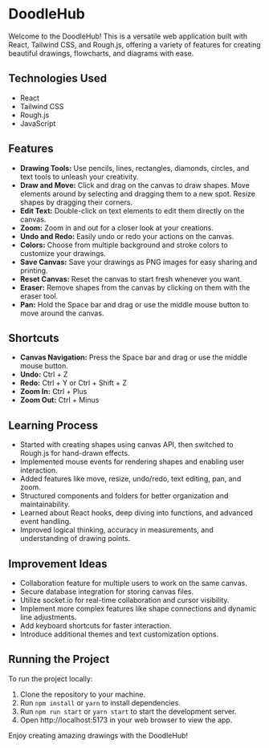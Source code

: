 # DoodleHub

Welcome to the DoodleHub! This is a versatile web application built with React, Tailwind CSS, and Rough.js, offering a variety of features for creating beautiful drawings, flowcharts, and diagrams with ease.

## Technologies Used
- React
- Tailwind CSS
- Rough.js
- JavaScript

## Features
- **Drawing Tools:** Use pencils, lines, rectangles, diamonds, circles, and text tools to unleash your creativity.
- **Draw and Move:** Click and drag on the canvas to draw shapes. Move elements around by selecting and dragging them to a new spot. Resize shapes by dragging their corners.
- **Edit Text:** Double-click on text elements to edit them directly on the canvas.
- **Zoom:** Zoom in and out for a closer look at your creations.
- **Undo and Redo:** Easily undo or redo your actions on the canvas.
- **Colors:** Choose from multiple background and stroke colors to customize your drawings.
- **Save Canvas:** Save your drawings as PNG images for easy sharing and printing.
- **Reset Canvas:** Reset the canvas to start fresh whenever you want.
- **Eraser:** Remove shapes from the canvas by clicking on them with the eraser tool.
- **Pan:** Hold the Space bar and drag or use the middle mouse button to move around the canvas.

## Shortcuts
- **Canvas Navigation:** Press the Space bar and drag or use the middle mouse button.
- **Undo:** Ctrl + Z
- **Redo:** Ctrl + Y or Ctrl + Shift + Z
- **Zoom In:** Ctrl + Plus
- **Zoom Out:** Ctrl + Minus

## Learning Process
- Started with creating shapes using canvas API, then switched to Rough.js for hand-drawn effects.
- Implemented mouse events for rendering shapes and enabling user interaction.
- Added features like move, resize, undo/redo, text editing, pan, and zoom.
- Structured components and folders for better organization and maintainability.
- Learned about React hooks, deep diving into functions, and advanced event handling.
- Improved logical thinking, accuracy in measurements, and understanding of drawing points.

## Improvement Ideas
- Collaboration feature for multiple users to work on the same canvas.
- Secure database integration for storing canvas files.
- Utilize socket.io for real-time collaboration and cursor visibility.
- Implement more complex features like shape connections and dynamic line adjustments.
- Add keyboard shortcuts for faster interaction.
- Introduce additional themes and text customization options.

## Running the Project
To run the project locally:
1. Clone the repository to your machine.
2. Run `npm install` or `yarn` to install dependencies.
3. Run `npm run start` or `yarn start` to start the development server.
4. Open http://localhost:5173 in your web browser to view the app.

Enjoy creating amazing drawings with the DoodleHub!
